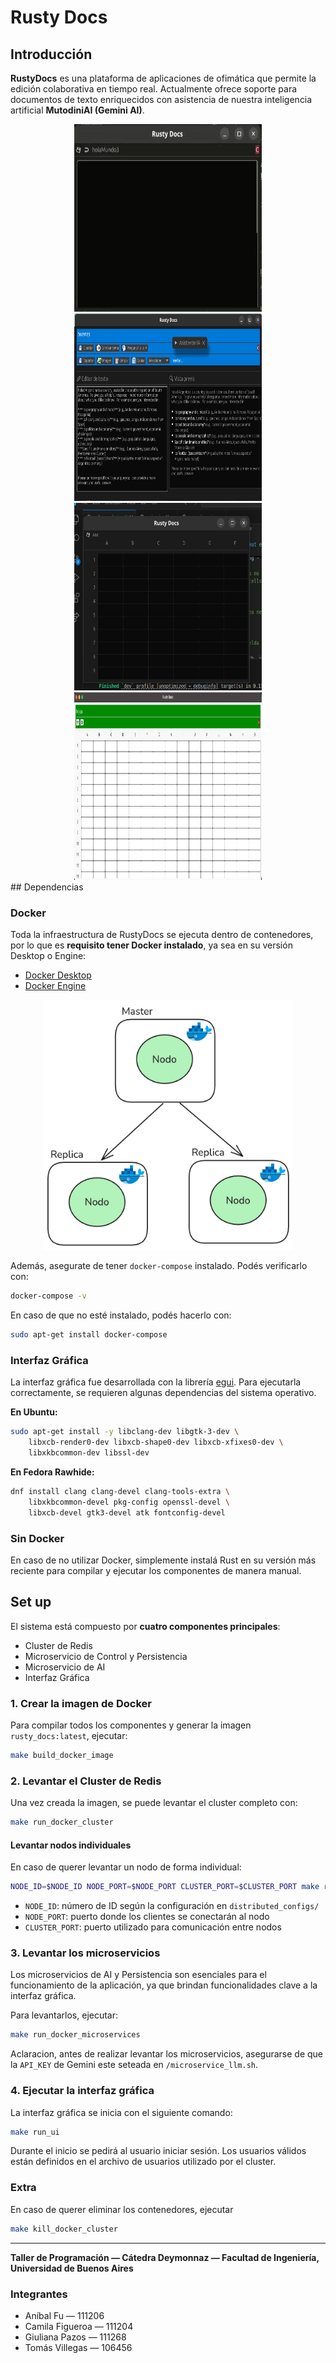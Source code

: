 # Rusty Docs

## Introducción

**RustyDocs** es una plataforma de aplicaciones de ofimática que permite la edición colaborativa en tiempo real. Actualmente ofrece soporte para documentos de texto enriquecidos con asistencia de nuestra inteligencia artificial **MutodiniAI (Gemini AI)**.

<div align="center">
    <img src="docs/images/beforeDocsUi.png" width="300" height="300">
    <img src="docs/images/afterDocsUi.jpeg" width="300" height="300">
</div>

<div align="center">
    <img src="docs/images/beforeExcelUi.jpeg" width="300" height="300">
    <img src="docs/images/afterExcelUi.jpeg" width="300" height="300">
</div>
## Dependencias

### Docker

Toda la infraestructura de RustyDocs se ejecuta dentro de contenedores, por lo que es **requisito tener Docker instalado**, ya sea en su versión Desktop o Engine:

- [Docker Desktop](https://docs.docker.com/desktop/)
- [Docker Engine](https://docs.docker.com/engine/)

<div style="text-align:center">
    <img src="docs/images/docker.png" width="400" height="400"/>
</div>

Además, asegurate de tener `docker-compose` instalado. Podés verificarlo con:

```bash
docker-compose -v
```

En caso de que no esté instalado, podés hacerlo con:

```bash
sudo apt-get install docker-compose
```

### Interfaz Gráfica

La interfaz gráfica fue desarrollada con la librería [egui](https://github.com/emilk/egui). Para ejecutarla correctamente, se requieren algunas dependencias del sistema operativo.

**En Ubuntu:**

```bash
sudo apt-get install -y libclang-dev libgtk-3-dev \
    libxcb-render0-dev libxcb-shape0-dev libxcb-xfixes0-dev \
    libxkbcommon-dev libssl-dev
```

**En Fedora Rawhide:**

```bash
dnf install clang clang-devel clang-tools-extra \
    libxkbcommon-devel pkg-config openssl-devel \
    libxcb-devel gtk3-devel atk fontconfig-devel
```

### Sin Docker

En caso de no utilizar Docker, simplemente instalá Rust en su versión más reciente para compilar y ejecutar los componentes de manera manual.

## Set up

El sistema está compuesto por **cuatro componentes principales**:

- Cluster de Redis  
- Microservicio de Control y Persistencia  
- Microservicio de AI  
- Interfaz Gráfica

### 1. Crear la imagen de Docker

Para compilar todos los componentes y generar la imagen `rusty_docs:latest`, ejecutar:

```bash
make build_docker_image
```

### 2. Levantar el Cluster de Redis

Una vez creada la imagen, se puede levantar el cluster completo con:

```bash
make run_docker_cluster
```

#### Levantar nodos individuales

En caso de querer levantar un nodo de forma individual:

```bash
NODE_ID=$NODE_ID NODE_PORT=$NODE_PORT CLUSTER_PORT=$CLUSTER_PORT make run_docker_single_node
```

- `NODE_ID`: número de ID según la configuración en `distributed_configs/`  
- `NODE_PORT`: puerto donde los clientes se conectarán al nodo  
- `CLUSTER_PORT`: puerto utilizado para comunicación entre nodos

### 3. Levantar los microservicios

Los microservicios de AI y Persistencia son esenciales para el funcionamiento de la aplicación, ya que brindan funcionalidades clave a la interfaz gráfica.

Para levantarlos, ejecutar:

```bash
make run_docker_microservices
```

Aclaracion, antes de realizar levantar los microservicios, asegurarse de que la `API_KEY` de Gemini este seteada en `/microservice_llm.sh`.

### 4. Ejecutar la interfaz gráfica

La interfaz gráfica se inicia con el siguiente comando:

```bash
make run_ui
```

Durante el inicio se pedirá al usuario iniciar sesión. Los usuarios válidos están definidos en el archivo de usuarios utilizado por el cluster.

### Extra

En caso de querer eliminar los contenedores, ejecutar

```bash
make kill_docker_cluster
```

---

**Taller de Programación — Cátedra Deymonnaz — Facultad de Ingeniería, Universidad de Buenos Aires**

### Integrantes

- Aníbal Fu — 111206  
- Camila Figueroa — 111204  
- Giuliana Pazos — 111268  
- Tomás Villegas — 106456
